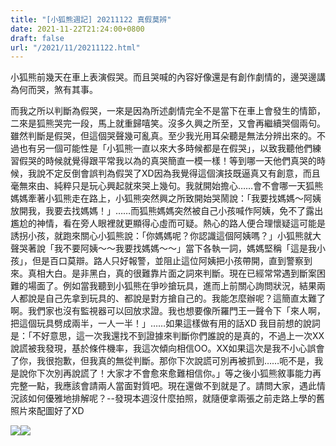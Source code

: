 ```yaml
---
title: "[小狐熊週記] 20211122 真假莫辨"
date: 2021-11-22T21:24:00+0800
draft: false
url: "/2021/11/20211122.html"
---
```


小狐熊前幾天在車上表演假哭。而且哭喊的內容好像還是有創作劇情的，邊哭邊講為何而哭，煞有其事。

而我之所以判斷為假哭，一來是因為所述劇情完全不是當下在車上會發生的情節，二來是狐熊哭完一段，馬上就重歸嘻笑。沒多久興之所至，又會再繼續哭個兩句。雖然判斷是假哭，但這個哭聲幾可亂真。至少我光用耳朵聽是無法分辨出來的。不過也有另一個可能性是「小狐熊一直以來大多時候都是在假哭」，以致我聽他們練習假哭的時候就覺得跟平常我以為的真哭簡直一模一樣！等到哪一天他們真哭的時候，我說不定反倒會誤判為假哭了XD因為我覺得這個演技既逼真又有創意，而且毫無來由、純粹只是玩心興起就來哭上幾句。我就開始擔心……會不會哪一天狐熊媽媽牽著小狐熊走在路上，小狐熊突然興之所致開始哭鬧說：「我要找媽媽～阿姨放開我，我要去找媽媽！」……而狐熊媽媽突然被自己小孩喊作阿姨，免不了露出尷尬的神情，看在旁人眼裡就更顯得心虛而可疑。熱心的路人便合理懷疑這可能是誘拐小孩，就跑來關心小狐熊說：「你媽媽呢？你認識這個阿姨嗎？」小狐熊就大聲哭著說「我不要阿姨～～我要找媽媽～～」當下各執一詞，媽媽堅稱「這是我小孩」，但是百口莫辯。路人只好報警，並阻止這位阿姨把小孩帶開，直到警察到來。真相大白。是非黑白，真的很難靠片面之詞來判斷。現在已經常常遇到斷案困難的場面了。例如當我聽到小狐熊在爭吵搶玩具，進而上前關心詢問狀況，結果兩人都說是自己先拿到玩具的、都說是對方搶自己的。我能怎麼辦呢？這簡直太難了啊。我們家也沒有監視器可以回放求證。我也想要像所羅門王一聲令下「來人啊，把這個玩具劈成兩半，一人一半！」……如果這樣做有用的話XD
我目前想的說詞是：「不好意思，這一次我還找不到證據來判斷你們誰說的是真的，不過上一次XX說謊被我發現，基於條件機率，我這次傾向相信OO。XX如果這次是我不小心誤會了你，我很抱歉，但我真的無從判斷。那你下次說謊可別再被抓到……呃不是，我是說你下次別再說謊了！大家才不會愈來愈難相信你。」等之後小狐熊敘事能力再完整一點，我應該會請兩人當面對質吧。現在還做不到就是了。請問大家，遇此情況該如何優雅地排解呢？--發現本週沒什麼拍照，就隨便拿兩張之前走路上學的舊照片來配圖好了XD

![](https://blogger.googleusercontent.com/img/b/R29vZ2xl/AVvXsEj4456J7R7D-JMt8wdf6UEv8wqZyJeCzjhEgEGHsjFECErivfpViEdoNcpft1QgBii12JX7-jwcmHvH2aatGoM10yoFj2e4vL_o-Hcwtf4iqKLIEiu94nNm7kjpFNUxwt-LtN1faXG0H_c/w225-h400/image.png)![](https://blogger.googleusercontent.com/img/b/R29vZ2xl/AVvXsEiQljgITnJ6zwSQdaUVC4nWjyVzMh27dh2HHJhsLZ4fg2rq3eLxNaT865XOYku9ip1m_D4_T5rDadTLjqVRhsMDOiDqeDnwFYkm12TGBnKsustEAjd-n3q-eaeWgV20E3xkU16MiXmNksg/w225-h400/image.png)





